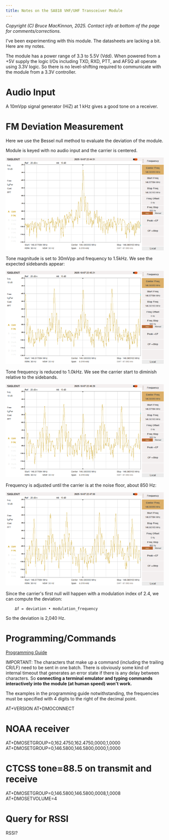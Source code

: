 ```yaml
---
title: Notes on the SA818 VHF/UHF Transceiver Module
---
```

_Copyright (C) Bruce MacKinnon, 2025.  Contact info at bottom of the page for comments/corrections._

I've been experimenting with this module. The datasheets are lacking a bit. Here 
are my notes.

The module has a power range of 3.3 to 5.5V (Vdd). When powered from a +5V
supply the logic I/Os including TXD, RXD, PTT, and AFSQ all operate using
3.3V logic. So there is no level-shifting required to communicate with 
the module from a 3.3V controller.

# Audio Input

A 10mVpp signal generator (HiZ) at 1 kHz gives a good tone on a receiver.

# FM Deviation Measurement

Here we use the Bessel null method to evaluate the deviation of the module.

Module is keyed with no audio input and the carrier is centered. 

![Deviation2](../assets/images/deviation-PNG2.png)

Tone magnitude is set to 30mVpp and frequency to 1.5kHz. We see the expected sidebands appear:

![Deviation3](../assets/images/deviation-PNG3.png)

Tone frequency is reduced to 1.0kHz. We see the carrier start to diminish relative to the sidebands.

![Deviation4](../assets/images/deviation-PNG4.png)

Frequency is adjusted until the carrier is at the noise floor, about 850 Hz:

![Deviation5](../assets/images/deviation-PNG5.png)

Since the carrier's first null will happen with a modulation index of 2.4, we can compute the deviation:

        Δf = deviation • modulation_frequency

So the deviation is 2,040 Hz.

# Programming/Commands

[Programming Guide](https://www.qsl.net/ta2ei/devreler/sa818/SA818%20programming%20manual.pdf)

IMPORTANT: The characters that make up a command (including the trailing CR/LF)
need to be sent in one batch. There is obviously some kind of internal timeout
that generates an error state if there is any delay between characters.
So **connecting a terminal emulator and typing commands
interactively into the module (at human speed) won't work.**

The examples in the programming guide notwithstanding, the frequencies must be
specified with 4 digits to the right of the decimal point.

AT+VERSION
AT+DMOCONNECT
# NOAA receiver
AT+DMOSETGROUP=0,162.4750,162.4750,0000,1,0000
AT+DMOSETGROUP=0,146.5800,146.5800,0000,1,0000
# CTCSS tone=88.5 on transmit and receive
AT+DMOSETGROUP=0,146.5800,146.5800,0008,1,0008
AT+DMOSETVOLUME=4
# Query for RSSI
RSSI?



